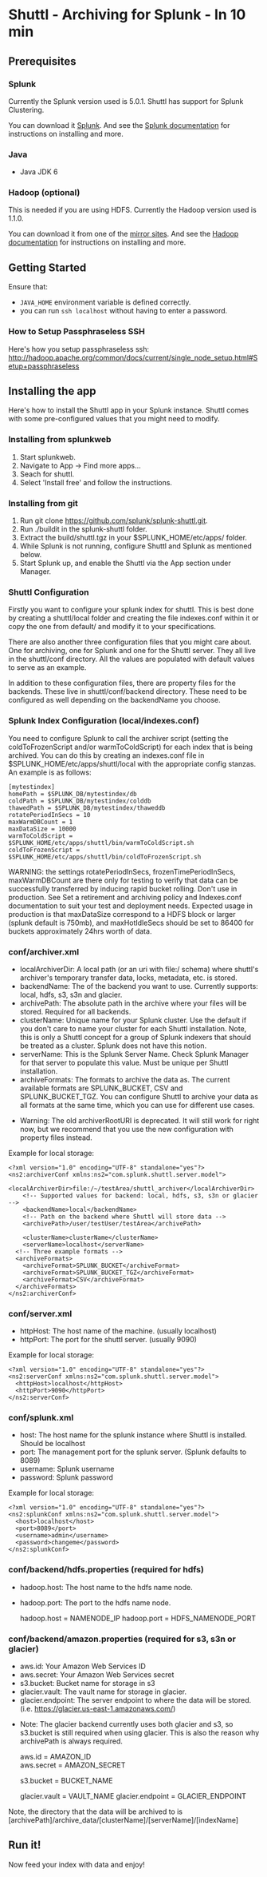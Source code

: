 Shuttl - Archiving for Splunk - In 10 min
=====================================================

Prerequisites
-------------

### Splunk

Currently the Splunk version used is 5.0.1. 
Shuttl has support for Splunk Clustering.

You can download it [Splunk][splunk-download]. And see the [Splunk documentation][] for instructions on installing and more.

[Splunk documentation]:http://docs.splunk.com/Documentation/Splunk/latest/User
[splunk-download]:http://www.splunk.com/download

### Java

* Java JDK 6

### Hadoop (optional)

This is needed if you are using HDFS. Currently the Hadoop version used is 1.1.0.

You can download it from one of the [mirror sites][hadoop-download]. 
And see the [Hadoop documentation][] for instructions on installing and more.

[hadoop-download]:http://www.apache.org/dyn/closer.cgi?path=hadoop/core/hadoop-1.1.0
[Hadoop documentation]:http://hadoop.apache.org/common/docs/r1.1.0

Getting Started
---------------

Ensure that:
* `JAVA_HOME` environment variable is defined correctly.
* you can run `ssh localhost` without having to enter a password.

### How to Setup Passphraseless SSH

Here's how you setup passphraseless ssh: http://hadoop.apache.org/common/docs/current/single_node_setup.html#Setup+passphraseless  

Installing the app
------------------

Here's how to install the Shuttl app in your Splunk instance. Shuttl comes with some pre-configured values that you might need to modify.

### Installing from splunkweb
1. Start splunkweb.
2. Navigate to App -> Find more apps...
3. Seach for shuttl.
4. Select 'Install free' and follow the instructions.

### Installing from git
1. Run git clone https://github.com/splunk/splunk-shuttl.git.
2. Run ./buildit in the splunk-shuttl folder.
3. Extract the build/shuttl.tgz in your $SPLUNK_HOME/etc/apps/ folder.
4. While Splunk is not running, configure Shuttl and Splunk as mentioned below.
5. Start Splunk up, and enable the Shuttl via the App section under Manager.

### Shuttl Configuration
Firstly you want to configure your splunk index for shuttl. This is best done by creating a shuttl/local folder and creating the file indexes.conf within it or copy the one from default/ and modify it to your specifications.

There are also another three configuration files that you might care about. One for archiving, one for Splunk and one for the Shuttl server. They all live in the shuttl/conf directory. All the values are populated with default values to serve as an example.

In addition to these configuration files, there are property files for the backends. These live in shuttl/conf/backend directory. These need to be configured as well depending on the backendName you choose.

### Splunk Index Configuration (local/indexes.conf)

You need to configure Splunk to call the archiver script (setting the coldToFrozenScript and/or warmToColdScript) for each index that is being archived. You can do this by creating an indexes.conf file in $SPLUNK_HOME/etc/apps/shuttl/local with the appropriate config stanzas. An example is as follows:

	[mytestindex] 
	homePath = $SPLUNK_DB/mytestindex/db 
	coldPath = $SPLUNK_DB/mytestindex/colddb 
	thawedPath = $SPLUNK_DB/mytestindex/thaweddb 
	rotatePeriodInSecs = 10 
	maxWarmDBCount = 1 
	maxDataSize = 10000
	warmToColdScript = $SPLUNK_HOME/etc/apps/shuttl/bin/warmToColdScript.sh 
	coldToFrozenScript = $SPLUNK_HOME/etc/apps/shuttl/bin/coldToFrozenScript.sh 
	
WARNING: the settings rotatePeriodInSecs, frozenTimePeriodInSecs, maxWarmDBCount are there only for testing to verify that data can be successfully transferred by inducing rapid bucket rolling. Don't use in production. See Set a retirement and archiving policy and Indexes.conf documentation to suit your test and deployment needs. Expected usage in production is that maxDataSize correspond to a HDFS block or larger (splunk default is 750mb), and maxHotIdleSecs should be set to 86400 for buckets approximately 24hrs worth of data.

### conf/archiver.xml

- localArchiverDir: A local path (or an uri with file:/ schema) where shuttl's archiver's temporary transfer data, locks, metadata, etc. is stored.
- backendName: The of the backend you want to use. Currently supports: local, hdfs, s3, s3n and glacier.
- archivePath: The absolute path in the archive where your files will be stored. Required for all backends.
- clusterName: Unique name for your Splunk cluster. Use the default if you don't care to name your cluster for each Shuttl installation. Note, this is only a Shuttl concept for a group of Splunk indexers that should be treated as a cluster. Splunk does not have this notion.
- serverName: This is the Splunk Server Name. Check Splunk Manager for that server to populate this value. Must be unique per Shuttl installation.
- archiveFormats: The formats to archive the data as. The current available formats are SPLUNK_BUCKET, CSV and SPLUNK_BUCKET_TGZ. You can configure Shuttl to archive your data as all formats at the same time, which you can use for different use cases.
* Warning: The old archiverRootURI is deprecated. It will still work for right now, but we recommend that you use the new configuration with property files instead.

Example for local storage:

	<?xml version="1.0" encoding="UTF-8" standalone="yes"?>
	<ns2:archiverConf xmlns:ns2="com.splunk.shuttl.server.model">
	   <localArchiverDir>file:/~/testArea/shuttl_archiver</localArchiverDir>
	    <!-- Supported values for backend: local, hdfs, s3, s3n or glacier -->
	    <backendName>local</backendName>
	    <!-- Path on the backend where Shuttl will store data -->
	    <archivePath>/user/testUser/testArea</archivePath>
	
	    <clusterName>clusterName</clusterName>
	    <serverName>localhost</serverName>
	  <!-- Three example formats -->
	  <archiveFormats>
	    <archiveFormat>SPLUNK_BUCKET</archiveFormat>
	    <archiveFormat>SPLUNK_BUCKET_TGZ</archiveFormat>
	    <archiveFormat>CSV</archiveFormat>
	  </archiveFormats>
	</ns2:archiverConf>

### conf/server.xml

- httpHost: The host name of the machine. (usually localhost)
- httpPort: The port for the shuttl server. (usually 9090)

Example for local storage:

	<?xml version="1.0" encoding="UTF-8" standalone="yes"?>
	<ns2:serverConf xmlns:ns2="com.splunk.shuttl.server.model">
	  <httpHost>localhost</httpHost>
	  <httpPort>9090</httpPort>
	</ns2:serverConf>

### conf/splunk.xml

- host: The host name for the splunk instance where Shuttl is installed. Should be localhost
- port: The management port for the splunk server. (Splunk defaults to 8089)
- username: Splunk username
- password: Splunk password

Example for local storage:

	<?xml version="1.0" encoding="UTF-8" standalone="yes"?>
	<ns2:splunkConf xmlns:ns2="com.splunk.shuttl.server.model">
	  <host>localhost</host>
	  <port>8089</port>
	  <username>admin</username>
	  <password>changeme</password>
	</ns2:splunkConf>

### conf/backend/hdfs.properties (required for hdfs)
- hadoop.host: The host name to the hdfs name node.
- hadoop.port: The port to the hdfs name node.

	hadoop.host = NAMENODE_IP
	hadoop.port = HDFS_NAMENODE_PORT

### conf/backend/amazon.properties (required for s3, s3n or glacier)
- aws.id: Your Amazon Web Services ID
- aws.secret: Your Amazon Web Services secret
- s3.bucket: Bucket name for storage in s3
- glacier.vault: The vault name for storage in glacier.
- glacier.endpoint: The server endpoint to where the data will be stored. (i.e. https://glacier.us-east-1.amazonaws.com/)
* Note: The glacier backend currently uses both glacier and s3, so s3.bucket is still required when using glacier. This is also the reason why archivePath is always required.

	aws.id = AMAZON_ID	
	aws.secret = AMAZON_SECRET

	s3.bucket = BUCKET_NAME

	glacier.vault = VAULT_NAME
	glacier.endpoint = GLACIER_ENDPOINT
	
Note, the directory that the data will be archived to is 
	[archivePath]/archive_data/[clusterName]/[serverName]/[indexName]


Run it!
-------

Now feed your index with data and enjoy!


